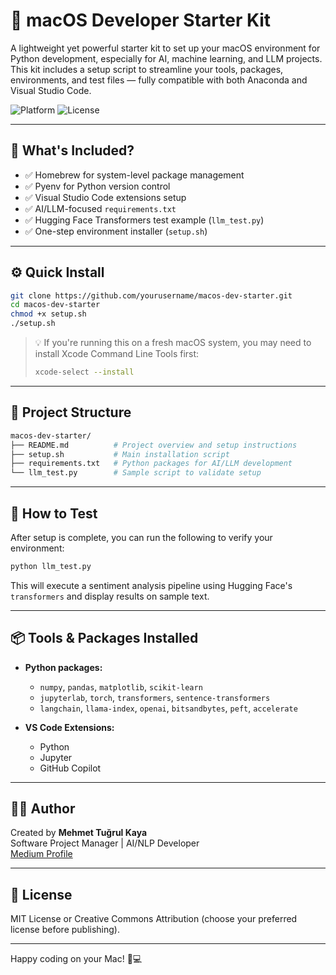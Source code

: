 # 🧠 macOS Developer Starter Kit

A lightweight yet powerful starter kit to set up your macOS environment for Python development, especially for AI, machine learning, and LLM projects. This kit includes a setup script to streamline your tools, packages, environments, and test files — fully compatible with both Anaconda and Visual Studio Code.

![Platform](https://img.shields.io/badge/platform-macOS-blue)
![License](https://img.shields.io/badge/license-MIT-green)

---

## 🚀 What's Included?

- ✅ Homebrew for system-level package management
- ✅ Pyenv for Python version control
- ✅ Visual Studio Code extensions setup
- ✅ AI/LLM-focused `requirements.txt`
- ✅ Hugging Face Transformers test example (`llm_test.py`)
- ✅ One-step environment installer (`setup.sh`)

---

## ⚙️ Quick Install

```bash
git clone https://github.com/yourusername/macos-dev-starter.git
cd macos-dev-starter
chmod +x setup.sh
./setup.sh
```

> 💡 If you're running this on a fresh macOS system, you may need to install Xcode Command Line Tools first:
> ```bash
> xcode-select --install
> ```

---

## 📂 Project Structure

```bash
macos-dev-starter/
├── README.md          # Project overview and setup instructions
├── setup.sh           # Main installation script
├── requirements.txt   # Python packages for AI/LLM development
└── llm_test.py        # Sample script to validate setup
```

---

## 🧪 How to Test

After setup is complete, you can run the following to verify your environment:

```bash
python llm_test.py
```

This will execute a sentiment analysis pipeline using Hugging Face's `transformers` and display results on sample text.

---

## 📦 Tools & Packages Installed

- **Python packages:**
  - `numpy`, `pandas`, `matplotlib`, `scikit-learn`
  - `jupyterlab`, `torch`, `transformers`, `sentence-transformers`
  - `langchain`, `llama-index`, `openai`, `bitsandbytes`, `peft`, `accelerate`

- **VS Code Extensions:**
  - Python
  - Jupyter
  - GitHub Copilot

---

## 👨‍💻 Author

Created by **Mehmet Tuğrul Kaya**  
Software Project Manager | AI/NLP Developer  
[Medium Profile](https://medium.com/@mehmettugrulkaya)

---

## 📄 License

MIT License or Creative Commons Attribution (choose your preferred license before publishing).

---

Happy coding on your Mac! 🍏💻

